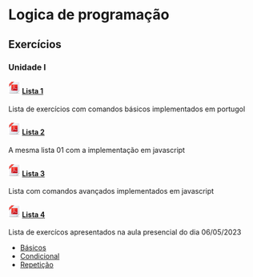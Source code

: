 # Logica de programação

## Exercícios

### Unidade I

#### [![PDF](img/pdf-24.png)](pdfs/lista01.pdf) [Lista 1](lista01.md)

Lista de exercícios com comandos básicos implementados em portugol

#### [![PDF](img/pdf-24.png)](pdfs/lista02.pdf) [Lista 2](lista02.md)

A mesma lista 01 com a implementação em javascript

#### [![PDF](img/pdf-24.png)](pdfs/lista03.pdf) [Lista 3](lista03.md)

Lista com comandos avançados implementados em javascript

#### [![PDF](img/pdf-24.png)](pdfs/lista04.pdf) [Lista 4](lista04.md)

Lista de exercícos apresentados na aula presencial do dia 06/05/2023

* [Básicos](src/lista04/lista01Basico.por)
* [Condicional](src/lista04/lista01Condicional.por)
* [Repetição](src/lista04/lista01Loop.por)
